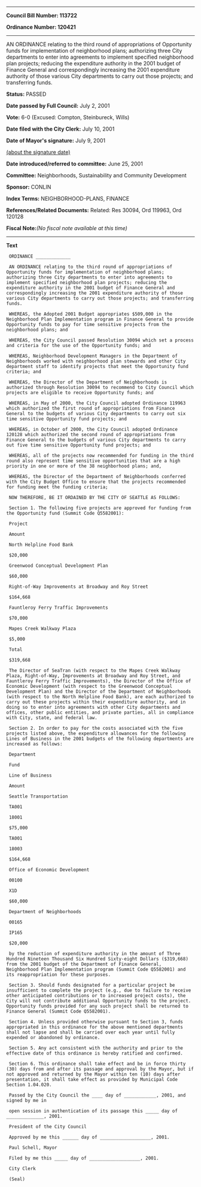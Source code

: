 

********

**Council Bill Number: 113722**
   
**Ordinance Number: 120421**
********

 AN ORDINANCE relating to the third round of appropriations of Opportunity funds for implementation of neighborhood plans; authorizing three City departments to enter into agreements to implement specified neighborhood plan projects; reducing the expenditure authority in the 2001 budget of Finance General and correspondingly increasing the 2001 expenditure authority of those various City departments to carry out those projects; and transferring funds.

**Status:** PASSED
   
**Date passed by Full Council:** July 2, 2001
   
**Vote:** 6-0 (Excused: Compton, Steinbureck, Wills)
   
**Date filed with the City Clerk:** July 10, 2001
   
**Date of Mayor's signature:** July 9, 2001
   
[(about the signature date)](/~public/approvaldate.htm)
   
   
   
**Date introduced/referred to committee:** June 25, 2001
   
**Committee:** Neighborhoods, Sustainability and Community Development
   
**Sponsor:** CONLIN
   
   
**Index Terms:** NEIGHBORHOOD-PLANS, FINANCE

**References/Related Documents:** Related: Res 30094, Ord 119963, Ord 120128

**Fiscal Note:**_(No fiscal note available at this time)_

********

**Text**
   
```
 ORDINANCE _____________

 AN ORDINANCE relating to the third round of appropriations of Opportunity funds for implementation of neighborhood plans; authorizing three City departments to enter into agreements to implement specified neighborhood plan projects; reducing the expenditure authority in the 2001 budget of Finance General and correspondingly increasing the 2001 expenditure authority of those various City departments to carry out those projects; and transferring funds.

 WHEREAS, the Adopted 2001 Budget appropriates $509,000 in the Neighborhood Plan Implementation program in Finance General to provide Opportunity funds to pay for time sensitive projects from the neighborhood plans; and

 WHEREAS, the City Council passed Resolution 30094 which set a process and criteria for the use of the Opportunity funds; and

 WHEREAS, Neighborhood Development Managers in the Department of Neighborhoods worked with neighborhood plan stewards and other City department staff to identify projects that meet the Opportunity fund criteria; and

 WHEREAS, the Director of the Department of Neighborhoods is authorized through Resolution 30094 to recommend to City Council which projects are eligible to receive Opportunity funds; and

 WHEREAS, in May of 2000, the City Council adopted Ordinance 119963 which authorized the first round of appropriations from Finance General to the budgets of various City departments to carry out six time sensitive Opportunity fund projects; and

 WHEREAS, in October of 2000, the City Council adopted Ordinance 120128 which authorized the second round of appropriations from Finance General to the budgets of various City departments to carry out five time sensitive Opportunity fund projects; and

 WHEREAS, all of the projects now recommended for funding in the third round also represent time sensitive opportunities that are a high priority in one or more of the 38 neighborhood plans; and,

 WHEREAS, the Director of the Department of Neighborhoods conferred with the City Budget Office to ensure that the projects recommended for funding meet the funding criteria;

 NOW THEREFORE, BE IT ORDAINED BY THE CITY OF SEATTLE AS FOLLOWS:

 Section 1. The following five projects are approved for funding from the Opportunity fund (Summit Code Q5582001):

 Project

 Amount

 North Helpline Food Bank

 $20,000

 Greenwood Conceptual Development Plan

 $60,000

 Right-of-Way Improvements at Broadway and Roy Street

 $164,668

 Fauntleroy Ferry Traffic Improvements

 $70,000

 Mapes Creek Walkway Plaza

 $5,000

 Total

 $319,668

 The Director of SeaTran (with respect to the Mapes Creek Walkway Plaza, Right-of-Way, Improvements at Broadway and Roy Street, and Fauntleroy Ferry Traffic Improvements), the Director of the Office of Economic Development (with respect to the Greenwood Conceptual Development Plan) and the Director of the Department of Neighborhoods (with respect to the North Helpline Food Bank), are each authorized to carry out these projects within their expenditure authority, and in doing so to enter into agreements with other City departments and offices, other public entities, and private parties, all in compliance with City, state, and federal law.

 Section 2. In order to pay for the costs associated with the five projects listed above, the expenditure allowances for the following Lines of Business in the 2001 budgets of the following departments are increased as follows:

 Department

 Fund

 Line of Business

 Amount

 Seattle Transportation

 TA001

 18001

 $75,000

 TA001

 18003

 $164,668

 Office of Economic Development

 00100

 X1D

 $60,000

 Department of Neighborhoods

 00165

 IP165

 $20,000

 by the reduction of expenditure authority in the amount of Three Hundred Nineteen Thousand Six Hundred Sixty-eight Dollars ($319,668) from the 2001 budget of the Department of Finance General, Neighborhood Plan Implementation program (Summit Code Q5582001) and its reappropriation for these purposes.

 Section 3. Should funds designated for a particular project be insufficient to complete the project (e.g., due to failure to receive other anticipated contributions or to increased project costs), the City will not contribute additional Opportunity funds to the project. Opportunity funds provided for any such project shall be returned to Finance General (Summit Code Q5582001).

 Section 4. Unless provided otherwise pursuant to Section 3, funds appropriated in this ordinance for the above mentioned departments shall not lapse and shall be carried over each year until fully expended or abandoned by ordinance.

 Section 5. Any act consistent with the authority and prior to the effective date of this ordinance is hereby ratified and confirmed.

 Section 6. This ordinance shall take effect and be in force thirty (30) days from and after its passage and approval by the Mayor, but if not approved and returned by the Mayor within ten (10) days after presentation, it shall take effect as provided by Municipal Code Section 1.04.020.

 Passed by the City Council the ____ day of ____________, 2001, and signed by me in

 open session in authentication of its passage this _____ day of ______________, 2001.

 President of the City Council

 Approved by me this ______ day of ___________________, 2001.

 Paul Schell, Mayor

 Filed by me this _____ day of ___________________, 2001.

 City Clerk

 (Seal)

```
